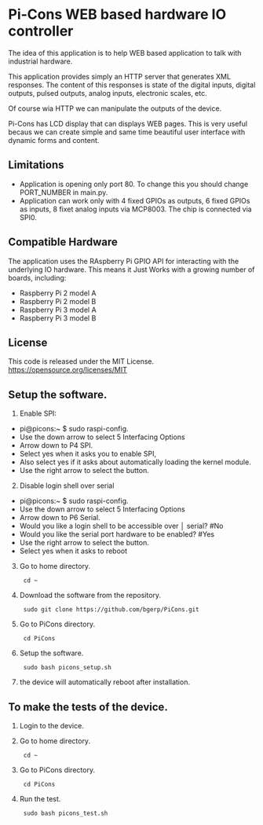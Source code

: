# Pi-Cons WEB based hardware IO controller

The idea of this application is to help WEB based application to talk with industrial hardware.

This application provides simply an HTTP server that generates XML responses.
The content of this responses is state of the digital inputs, digital outputs,
pulsed outputs, analog inputs, electronic scales, etc.

Of course wia HTTP we can manipulate the outputs of the device.

Pi-Cons has LCD display that can displays WEB pages.
This is very useful becaus we can create simple and same time
beautiful user interface with dynamic forms and content.

## Limitations

 - Application is opening only port 80. To change this you should change PORT_NUMBER in main.py.
 - Application can work only with 4 fixed GPIOs as outputs, 6 fixed GPIOs as inputs,
 8 fixet analog inputs via MCP8003. The chip is connected via SPI0.

## Compatible Hardware

The application uses the RAspberry Pi GPIO API for interacting with the
underlying IO hardware. This means it Just Works with a growing number of
boards, including:

 - Raspberry Pi 2 model A
 - Raspberry Pi 2 model B
 - Raspberry Pi 3 model A
 - Raspberry Pi 3 model B

## License

This code is released under the MIT License.
https://opensource.org/licenses/MIT

## Setup the software.
1. Enable SPI:
 - pi@picons:~ $ sudo raspi-config.
 - Use the down arrow to select 5 Interfacing Options
 - Arrow down to P4 SPI.
 - Select yes when it asks you to enable SPI,
 - Also select yes if it asks about automatically loading the kernel module.
 - Use the right arrow to select the <Finish> button.
2. Disable login shell over serial
 - pi@picons:~ $ sudo raspi-config.
 - Use the down arrow to select 5 Interfacing Options
 - Arrow down to P6 Serial.
 - Would you like a login shell to be accessible over │ serial? #No
 - Would you like the serial port hardware to be enabled? #Yes
 - Use the right arrow to select the <Finish> button. 
 - Select yes when it asks to reboot  

3. Go to home directory.

        cd ~

4. Download the software from the repository.

        sudo git clone https://github.com/bgerp/PiCons.git

5. Go to PiCons directory.

        cd PiCons

6. Setup the software.

        sudo bash picons_setup.sh

7. the device will automatically reboot after installation.

## To make the tests of the device. 

1. Login to the device.

2. Go to home directory.

        cd ~

3. Go to PiCons directory.

        cd PiCons

4. Run the test.

        sudo bash picons_test.sh
